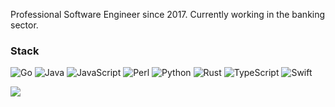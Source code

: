 Professional Software Engineer since 2017. Currently working in the banking sector.

### Stack
<p algin="left">
<img alt="Go" src="https://img.shields.io/badge/go-%23000000.svg?style=for-the-badge&logo=go&color=blue"/>
<img alt="Java" src="https://img.shields.io/badge/Java-ED8B00?style=for-the-badge&logo=openjdk&logoColor=white"/>
<img alt="JavaScript" src="https://img.shields.io/badge/javascript-%23323330.svg?style=for-the-badge&logo=javascript"/>
<img alt="Perl" src="https://img.shields.io/badge/perl-%2339457E.svg?style=for-the-badge&logo=perl&logoColor"/>
<img alt="Python" src="https://img.shields.io/badge/python-%2314354C.svg?style=for-the-badge&logo=python&logoColor"/>
<img alt="Rust" src="https://img.shields.io/badge/rust-%23000000.svg?style=for-the-badge&logo=rust"/>
<img alt="TypeScript" src="https://img.shields.io/badge/typescript-%23007ACC.svg?style=for-the-badge&logo=typescript&logoColor=white"/>
<img alt="Swift" src="https://img.shields.io/badge/swift-FA7343?style=for-the-badge&logo=swift&logoColor=white"/>


![](https://komarev.com/ghpvc/?username=80-am)
